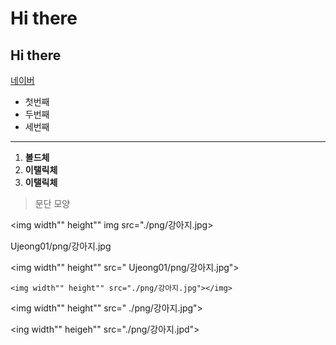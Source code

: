 # Hi there 
## Hi there

[네이버](https://naver.com)

- 첫번째
-  두번째
-   세번째
    
***
1. **볼드체**
2. **이탤릭체**
3. __이탤릭체__

>문단 모양

<img width"" height"" img src="./png/강아지.jpg></img>


Ujeong01/png/강아지.jpg

<img width"" height"" src=" Ujeong01/png/강아지.jpg"></img>


    <img width"" height"" src="./png/강아지.jpg"></img>
    
<img width"" height"" src=" ./png/강아지.jpg"></img>
    
    
 <ing width"" heigeh"" src="./png/강아지.jpd"></img>
